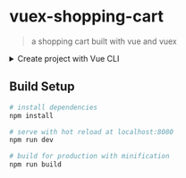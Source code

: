 # vuex-shopping-cart

> a shopping cart built with vue and vuex

<details>
  <summary>Create project with Vue CLI</summary>
  
  ```
  $ vue init webpack-simple vuex-shopping-cart
  $ cd vuex-shopping-cart && npm i
  ```
</details>


## Build Setup

``` bash
# install dependencies
npm install

# serve with hot reload at localhost:8080
npm run dev

# build for production with minification
npm run build
```
